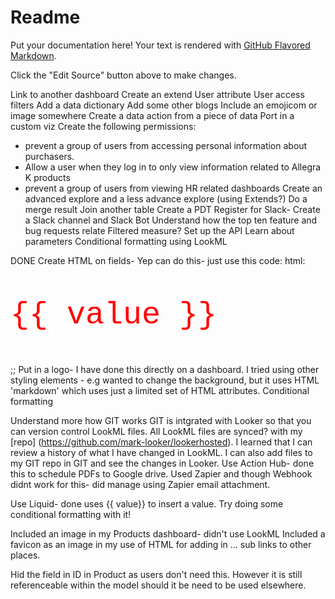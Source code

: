 # Readme

Put your documentation here! Your text is rendered with [GitHub Flavored Markdown](https://help.github.com/articles/github-flavored-markdown).

Click the "Edit Source" button above to make changes.


Link to another dashboard
Create an extend
User attribute
User access filters
Add a data dictionary
Add some other blogs
Include an emojicom or image somewhere
Create a data action from a piece of data
Port in a custom viz
Create the following permissions:
- prevent a group of users from accessing personal information about purchasers.
- Allow a user when they log in to only view information related to Allegra K products
- prevent a group of users from viewing HR related dashboards
Create an advanced explore and a less advance explore (using Extends?)
Do a merge result
Join another table
Create a PDT
Register for Slack- Create a Slack channel and Slack Bot
Understand how the top ten feature and bug requests relate
Filtered measure?
Set up the API
Learn about parameters
Conditional formatting using LookML


DONE
Create HTML on fields-  Yep can do this- just use this code: html:
<p style="color: red; font-size: 50px; font-family:courier">{{ value }}</p>;;
Put in a logo- I have done this directly on a dashboard.  I tried using other styling elements - e.g wanted to change the background, but it uses HTML 'markdown' which uses just a limited set of HTML attributes.
Conditional formatting

Understand more how GIT works
GIT is intgrated with Looker so that you can version control LookML files.  All LookML files are synced? with my [repo] (https://github.com/mark-looker/lookerhosted).  I learned that I can review a history of what I have changed in LookML.  I can also add files to my GIT repo in GIT and see the changes in Looker.
Use Action Hub- done this to schedule PDFs to Google drive.  Used Zapier and though Webhook didnt work for this- did manage using Zapier email attachment.

Use Liquid- done uses {{ value}} to insert a value.  Try doing some conditional formatting with it!

Included an image in my Products dashboard- didn't use LookML
Included a favicon as an image in my use of HTML for adding in ... sub links to other places.

Hid the field in ID in Product as users don't need this.  However it is still referenceable within the model should it be need to be used elsewhere.
